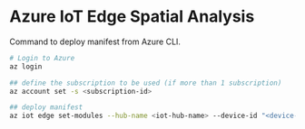 # Azure IoT Edge Spatial Analysis
Command to deploy manifest from Azure CLI.

```bash
# Login to Azure
az login

## define the subscription to be used (if more than 1 subscription)
az account set -s <subscription-id>

## deploy manifest
az iot edge set-modules --hub-name <iot-hub-name> --device-id "<device-name>" --content iotmanifest.json --subscription "<subscription-id>"
```